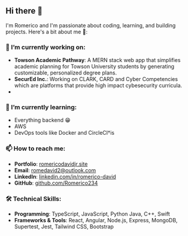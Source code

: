## Hi there 👋

I'm Romerico and I'm passionate about coding, learning, and building projects. Here's a bit about me 🚀:

### 🔭 I’m currently working on:
- **Towson Academic Pathway**: A MERN stack web app that simplifies academic planning for Towson University students by generating customizable, personalized degree plans.
- **SecurEd Inc.**: Working on CLARK, CARD and Cyber Competencies which are platforms that provide high impact cybesecurity curricula.
- 
### 🌱 I’m currently learning:
- Everything backend 😁
- AWS
- DevOps tools like Docker and CircleCI†is 

### 📫 How to reach me:
- **Portfolio**: [romericodavidjr.site](http://www.romericodavidjr.site)
- **Email**: [romedavid2@outlook.com](mailto:romedavid2@outlook.com)
- **LinkedIn**: [linkedin.com/in/romerico-david](https://www.linkedin.com/in/romerico-david)
- **GitHub**: [github.com/Romerico234](https://github.com/Romerico234)

### 🛠️ Technical Skills:
- **Programming**: TypeScript, JavaScript, Python Java, C++, Swift
- **Frameworks & Tools**: React, Angular, Node.js, Express, MongoDB, Supertest, Jest, Tailwind CSS, Bootstrap 
